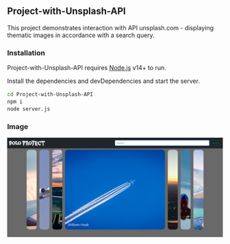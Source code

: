 ## Project-with-Unsplash-API

This project demonstrates interaction with API unsplash.com - displaying thematic images in accordance with a search query.

### Installation

Project-with-Unsplash-API requires [Node.js](https://nodejs.org/) v14+ to run.

Install the dependencies and devDependencies and start the server.

```sh
cd Project-with-Unsplash-API
npm i
node server.js
```
### Image

![](https://github.com/fsn79/Project-with-Unsplash-API/blob/main/public/img/UnsplashAPI.png)
